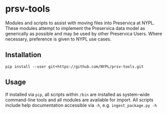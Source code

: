 # prsv-tools
Modules and scripts to assist with moving files into Preservica at NYPL.
These modules attempt to implement the Preservica data model as generically as possible and may be used by other Preservica Users.
Where necessary, preference is given to NYPL use cases.

## Installation

```
pip install --user git+https://github.com/NYPL/prsv-tools.git
```

## Usage

If installed via `pip`, all scripts within `/bin` are installed as system-wide command-line tools and all modules are available for import.
All scripts include help documentation accessible via `-h`, e.g. `ingest_package.py -h`
